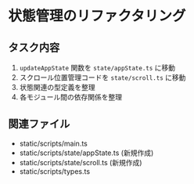 # 状態管理のリファクタリング

## タスク内容
1. `updateAppState` 関数を `state/appState.ts` に移動
2. スクロール位置管理コードを `state/scroll.ts` に移動
3. 状態関連の型定義を整理
4. 各モジュール間の依存関係を整理

## 関連ファイル
- static/scripts/main.ts
- static/scripts/state/appState.ts (新規作成)
- static/scripts/state/scroll.ts (新規作成)
- static/scripts/types.ts
